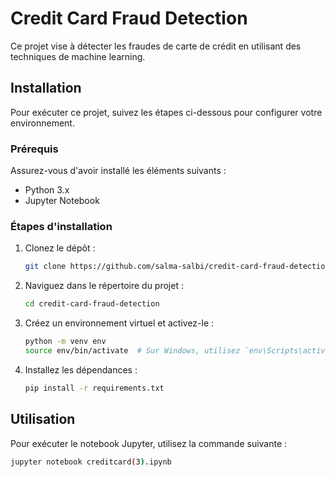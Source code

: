 # Credit Card Fraud Detection

Ce projet vise à détecter les fraudes de carte de crédit en utilisant des techniques de machine learning.

## Installation

Pour exécuter ce projet, suivez les étapes ci-dessous pour configurer votre environnement.

### Prérequis

Assurez-vous d'avoir installé les éléments suivants :
- Python 3.x
- Jupyter Notebook

### Étapes d'installation

1. Clonez le dépôt :
    ```sh
    git clone https://github.com/salma-salbi/credit-card-fraud-detection.git
    ```
2. Naviguez dans le répertoire du projet :
    ```sh
    cd credit-card-fraud-detection
    ```
3. Créez un environnement virtuel et activez-le :
    ```sh
    python -m venv env
    source env/bin/activate  # Sur Windows, utilisez `env\Scripts\activate`
    ```
4. Installez les dépendances :
    ```sh
    pip install -r requirements.txt
    ```

## Utilisation

Pour exécuter le notebook Jupyter, utilisez la commande suivante :
```sh
jupyter notebook creditcard(3).ipynb
